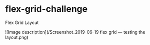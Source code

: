 # flex-grid-challenge
Flex Grid Layout

![Image description](/Screenshot_2019-06-19 flex grid — testing the layout.png)
